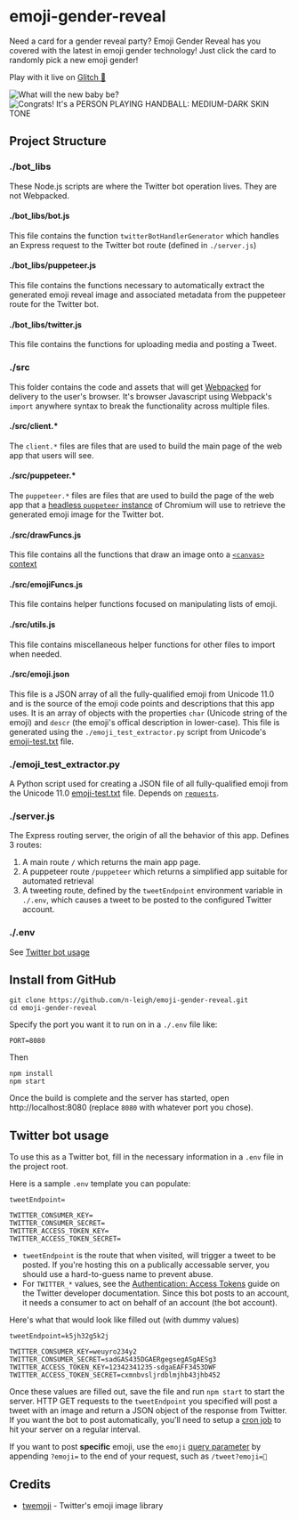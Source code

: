 # emoji-gender-reveal
Need a card for a gender reveal party? Emoji Gender Reveal has you covered with the latest in emoji gender technology!
Just click the card to randomly pick a new emoji gender!

Play with it live on [Glitch 🎏](https://emoji-gender-reveal.glitch.me)

![What will the new baby be?](https://cdn.jsdelivr.net/gh/noahleigh/emoji-gender-reveal@265db182c4d2f6f2743df930359429ca1631cd9e/readme_assets/titlescreen.png)
![Congrats! It's a PERSON PLAYING HANDBALL: MEDIUM-DARK SKIN TONE](https://cdn.jsdelivr.net/gh/noahleigh/emoji-gender-reveal@265db182c4d2f6f2743df930359429ca1631cd9e/readme_assets/emojiscreen.png)

## Project Structure
### ./bot_libs
These Node.js scripts are where the Twitter bot operation lives. They are not Webpacked.

#### ./bot_libs/bot.js
This file contains the function `twitterBotHandlerGenerator` which handles an Express request to the Twitter bot route (defined in `./server.js`)

#### ./bot_libs/puppeteer.js
This file contains the functions necessary to automatically extract the generated emoji reveal image and associated metadata from the puppeteer route for the Twitter bot.

#### ./bot_libs/twitter.js
This file contains the functions for uploading media and posting a Tweet.

### ./src
This folder contains the code and assets that will get [Webpacked](https://webpack.js.org/) for delivery to the user's browser. It's browser Javascript using Webpack's `import` anywhere syntax to break the functionality across multiple files.

#### ./src/client.*
The `client.*` files are files that are used to build the main page of the web app that users will see.

#### ./src/puppeteer.*
The `puppeteer.*` files are files that are used to build the page of the web app that a [headless `puppeteer` instance](https://github.com/GoogleChrome/puppeteer) of Chromium will use to retrieve the generated emoji image for the Twitter bot.

#### ./src/drawFuncs.js
This file contains all the functions that draw an image onto a [`<canvas>` context](https://developer.mozilla.org/en-US/docs/Web/API/CanvasRenderingContext2D)

#### ./src/emojiFuncs.js
This file contains helper functions focused on manipulating lists of emoji.

#### ./src/utils.js
This file contains miscellaneous helper functions for other files to import when needed.

#### ./src/emoji.json
This file is a JSON array of all the fully-qualified emoji from Unicode 11.0 and is the source of the emoji code points and descriptions that this app uses. It is an array of objects with the properties `char` (Unicode string of the emoji) and `descr` (the emoji's offical description in lower-case). This file is generated using the `./emoji_test_extractor.py` script from Unicode's [emoji-test.txt](https://unicode.org/Public/emoji/11.0/emoji-test.txt) file.

### ./emoji_test_extractor.py
A Python script used for creating a JSON file of all fully-qualified emoji from the Unicode 11.0 [emoji-test.txt](https://unicode.org/Public/emoji/11.0/emoji-test.txt) file. Depends on [`requests`](https://pypi.org/project/requests/).

### ./server.js
The Express routing server, the origin of all the behavior of this app. Defines 3 routes:
1. A main route `/` which returns the main app page.
2. A puppeteer route `/puppeteer` which returns a simplified app suitable for automated retrieval
3. A tweeting route, defined by the `tweetEndpoint` environment variable in `./.env`, which causes a tweet to be posted to the configured Twitter account.

### ./.env
See [Twitter bot usage](#twitter-bot-usage)

## Install from GitHub
```
git clone https://github.com/n-leigh/emoji-gender-reveal.git
cd emoji-gender-reveal
```
Specify the port you want it to run on in a `./.env` file like:
```
PORT=8080
```
Then
```
npm install
npm start
```
Once the build is complete and the server has started, open http://localhost:8080 (replace `8080` with whatever port you chose).


## Twitter bot usage
To use this as a Twitter bot, fill in the necessary information in a `.env` file in the project root.

Here is a sample `.env` template you can populate:
```
tweetEndpoint=

TWITTER_CONSUMER_KEY=
TWITTER_CONSUMER_SECRET=
TWITTER_ACCESS_TOKEN_KEY=
TWITTER_ACCESS_TOKEN_SECRET=
```

- `tweetEndpoint` is the route that when visited, will trigger a tweet to be posted. If you're hosting this on a publically accessable server, you should use a hard-to-guess name to prevent abuse.
- For `TWITTER_*` values, see the [Authentication: Access Tokens](https://developer.twitter.com/en/docs/basics/authentication/guides/access-tokens.html) guide on the Twitter developer documentation. Since this bot posts to an account, it needs a consumer to act on behalf of an account (the bot account).

Here's what that would look like filled out (with dummy values)
```
tweetEndpoint=k5jh32g5k2j

TWITTER_CONSUMER_KEY=weuyro234y2
TWITTER_CONSUMER_SECRET=sadGAS435DGAERgegsegASgAESg3
TWITTER_ACCESS_TOKEN_KEY=12342341235-sdgaEAFF3453DWF
TWITTER_ACCESS_TOKEN_SECRET=cxmnbvsljrdblmjhb43jhb452
```

Once these values are filled out, save the file and run `npm start` to start the server. HTTP GET requests to the `tweetEndpoint` you specified will post a tweet with an image and return a JSON object of the response from Twitter. If you want the bot to post automatically, you'll need to setup a [cron job](https://www.google.com/search?q=free+web+cron) to hit your server on a regular interval.

If you want to post **specific** emoji, use the `emoji` [query parameter](https://en.wikipedia.org/wiki/Query_string) by appending `?emoji=` to the end of your request, such as `/tweet?emoji=🤖`

## Credits
- [twemoji](https://github.com/twitter/twemoji) - Twitter's emoji image library
